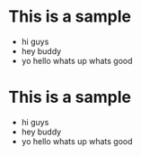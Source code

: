 # This is a sample

- hi guys
- hey buddy
- yo hello whats up whats good
# This is a sample
- hi guys
- hey buddy
- yo hello whats up whats good
